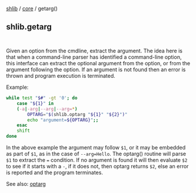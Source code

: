 [shlib][] / [core][] / getarg()

## shlib.getarg <option> <argument>

Given an option from the cmdline, extract the argument.  The idea here is that
when a command-line parser has identified a command-line option, this interface
can extract the optional argument from the option, or from the argument
following the option.  If an argument is not found then an error is thrown and
program execution is terminated.

Example:

```sh
while test "$#" -gt '0'; do
	case "${1}" in
	(-a|-arg|--arg|--arg=*)
		OPTARG="$(shlib.optarg "${1}" "${2}")"
		echo "argument=${OPTARG}";;
	esac
	shift
done
```

In the above example the argument may follow `$1`, or it may be embedded as
part of `$1`, as in the case of `--arg=Hello`.  The optarg() routine will parse
`$1` to extract the `=` condition.  If no argument is found it will then
evaluate `$2` to see if it starts with a `-`, if it does not, then optarg
returns `$2`, else an error is reported and the program terminates.

See also: [optarg](optarg.md)

[shlib]: http://github.com/major0/shlib "shlib"
[core]: __index__.md "core"
